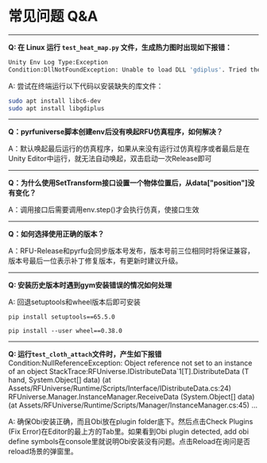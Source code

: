 # 常见问题 Q&A

---

**Q: 在 Linux 运行 `test_heat_map.py` 文件，生成热力图时出现如下报错：**

```bash
Unity Env Log Type:Exception
Condition:DllNotFoundException: Unable to load DLL 'gdiplus'. Tried the load the following dynamic libraries: Unable to load dynamic library 'gdiplus' because of 'Failed to open the requested dynamic library (0x06000000) dlerror() = gdiplus: cannot open shared object file: No such file or directory
```

A: 尝试在终端运行以下代码以安装缺失的库文件：

```bash
sudo apt install libc6-dev
sudo apt install libgdiplus
```

---

**Q：pyrfuniverse脚本创建env后没有唤起RFU仿真程序，如何解决？**

A：默认唤起最后运行的仿真程序，如果从来没有运行过仿真程序或者最后是在Unity Editor中运行，就无法自动唤起，双击启动一次Release即可

---

**Q：为什么使用SetTransform接口设置一个物体位置后，从data["position"]没有变化？**

A：调用接口后需要调用env.step()才会执行仿真，使接口生效

---

**Q：如何选择使用正确的版本？**

A：RFU-Release和pyrfu会同步版本号发布，版本号前三位相同时将保证兼容，版本号最后一位表示补丁修复版本，有更新时建议升级。

---

**Q: 安装历史版本时遇到gym安装错误的情况如何处理**

A: 回退setuptools和wheel版本后即可安装

```
pip install setuptools==65.5.0

pip install --user wheel==0.38.0
```

---

**Q: 运行`test_cloth_attach`文件时，产生如下报错**
Condition:NullReferenceException: Object reference not set to an instance of an object
StackTrace:RFUniverse.IDistributeData`1[T].DistributeData (T hand, System.Object[] data) (at Assets/RFUniverse/Runtime/Scripts/Interface/IDistributeData.cs:24)
RFUniverse.Manager.InstanceManager.ReceiveData (System.Object[] data) (at Assets/RFUniverse/Runtime/Scripts/Manager/InstanceManager.cs:45)
...

A: 确保Obi安装正确，而且Obi放在plugin folder底下。然后点击Check Plugins (Fix Error)在Editor的最上方的Tab里。如果看到Obi plugin detected, add obi define symbols在console里就说明Obi安装没有问题。点击Reload在询问是否reload场景的弹窗里。

